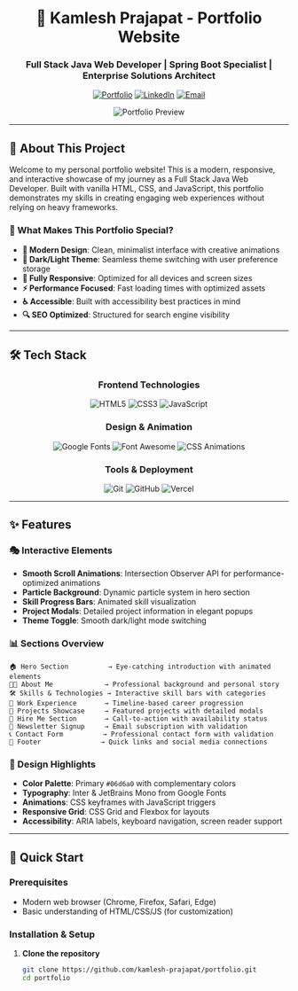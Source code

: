 <div align="center">

# 🚀 Kamlesh Prajapat - Portfolio Website

### Full Stack Java Web Developer | Spring Boot Specialist | Enterprise Solutions Architect

[![Portfolio](https://img.shields.io/badge/Portfolio-Live-06d6a0?style=for-the-badge&logo=vercel)](https://kamlesh-prajapat.vercel.app)
[![LinkedIn](https://img.shields.io/badge/LinkedIn-Connect-0077b5?style=for-the-badge&logo=linkedin)](https://linkedin.com/in/kamlesh-prajapat)
[![Email](https://img.shields.io/badge/Email-Contact-ea4335?style=for-the-badge&logo=gmail)](mailto:kamlesh.prajapat@email.com)

![Portfolio Preview](https://via.placeholder.com/800x400/06d6a0/ffffff?text=Portfolio+Preview)

</div>

---

## 🎯 About This Project

Welcome to my personal portfolio website! This is a modern, responsive, and interactive showcase of my journey as a Full Stack Java Web Developer. Built with vanilla HTML, CSS, and JavaScript, this portfolio demonstrates my skills in creating engaging web experiences without relying on heavy frameworks.

### 🌟 What Makes This Portfolio Special?

- **🎨 Modern Design**: Clean, minimalist interface with creative animations
- **🌙 Dark/Light Theme**: Seamless theme switching with user preference storage
- **📱 Fully Responsive**: Optimized for all devices and screen sizes
- **⚡ Performance Focused**: Fast loading times with optimized assets
- **♿ Accessible**: Built with accessibility best practices in mind
- **🔍 SEO Optimized**: Structured for search engine visibility

---

## 🛠️ Tech Stack

<div align="center">

### Frontend Technologies
![HTML5](https://img.shields.io/badge/HTML5-E34F26?style=for-the-badge&logo=html5&logoColor=white)
![CSS3](https://img.shields.io/badge/CSS3-1572B6?style=for-the-badge&logo=css3&logoColor=white)
![JavaScript](https://img.shields.io/badge/JavaScript-F7DF1E?style=for-the-badge&logo=javascript&logoColor=black)

### Design & Animation
![Google Fonts](https://img.shields.io/badge/Google%20Fonts-4285F4?style=for-the-badge&logo=google-fonts&logoColor=white)
![Font Awesome](https://img.shields.io/badge/Font%20Awesome-339AF0?style=for-the-badge&logo=font-awesome&logoColor=white)
![CSS Animations](https://img.shields.io/badge/CSS%20Animations-FF6B6B?style=for-the-badge&logo=css3&logoColor=white)

### Tools & Deployment
![Git](https://img.shields.io/badge/Git-F05032?style=for-the-badge&logo=git&logoColor=white)
![GitHub](https://img.shields.io/badge/GitHub-181717?style=for-the-badge&logo=github&logoColor=white)
![Vercel](https://img.shields.io/badge/Vercel-000000?style=for-the-badge&logo=vercel&logoColor=white)

</div>

---

## ✨ Features

### 🎭 Interactive Elements
- **Smooth Scroll Animations**: Intersection Observer API for performance-optimized animations
- **Particle Background**: Dynamic particle system in hero section
- **Skill Progress Bars**: Animated skill visualization
- **Project Modals**: Detailed project information in elegant popups
- **Theme Toggle**: Smooth dark/light mode switching

### 📊 Sections Overview
```
🏠 Hero Section          → Eye-catching introduction with animated elements
👨‍💻 About Me             → Professional background and personal story
🛠️ Skills & Technologies → Interactive skill bars with categories
💼 Work Experience       → Timeline-based career progression
🚀 Projects Showcase     → Featured projects with detailed modals
💼 Hire Me Section       → Call-to-action with availability status
📧 Newsletter Signup     → Email subscription with validation
📞 Contact Form          → Professional contact form with validation
🔗 Footer               → Quick links and social media connections
```

### 🎨 Design Highlights
- **Color Palette**: Primary `#06d6a0` with complementary colors
- **Typography**: Inter & JetBrains Mono from Google Fonts
- **Animations**: CSS keyframes with JavaScript triggers
- **Responsive Grid**: CSS Grid and Flexbox for layouts
- **Accessibility**: ARIA labels, keyboard navigation, screen reader support

---

## 🚀 Quick Start

### Prerequisites
- Modern web browser (Chrome, Firefox, Safari, Edge)
- Basic understanding of HTML/CSS/JS (for customization)

### Installation & Setup

1. **Clone the repository**
   ```bash
   git clone https://github.com/kamlesh-prajapat/portfolio.git
   cd portfolio

